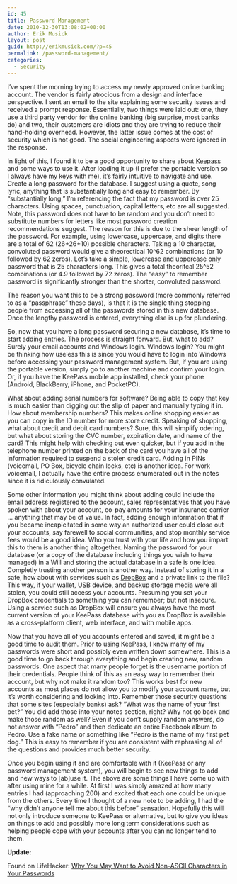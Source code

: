 ```yaml
---
id: 45
title: Password Management
date: 2010-12-30T13:08:02+00:00
author: Erik Musick
layout: post
guid: http://erikmusick.com/?p=45
permalink: /password-management/
categories:
  - Security
---
```

I&#8217;ve spent the morning trying to access my newly approved online banking account. The vendor is fairly atrocious from a design and interface perspective. I sent an email to the site explaining some security issues and received a prompt response. Essentially, two things were laid out: one, they use a third party vendor for the online banking (big surprise, most banks do) and two, their customers are idiots and they are trying to reduce their hand-holding overhead. However, the latter issue comes at the cost of security which is not good. The social engineering aspects were ignored in the response.

In light of this, I found it to be a good opportunity to share about [Keepass](http://keepass.info/ "Homepage for Keepass, a password management application") and some ways to use it. After loading it up (I prefer the portable version so I always have my keys with me), it&#8217;s fairly intuitive to navigate and use. Create a long password for the database. I suggest using a quote, song lyric, anything that is substantially long and easy to remember. By &#8220;substantially long,&#8221; I&#8217;m referencing the fact that my password is over 25 characters. Using spaces, punctuation, capital letters, etc are all suggested. Note, this password does not have to be random and you don&#8217;t need to substitute numbers for letters like most password creation recommendations suggest. The reason for this is due to the sheer length of the password. For example, using lowercase, uppercase, and digits there are a total of 62 (26+26+10) possible characters. Taking a 10 character, convoluted password would give a theorectical 10^62 combinations (or 10 followed by 62 zeros). Let&#8217;s take a simple, lowercase and uppercase only password that is 25 characters long. This gives a total theoritcal 25^52 combinations (or 4.9 followed by 72 zeros). The &#8220;easy&#8221; to remember password is significantly stronger than the shorter, convoluted password.

The reason you want this to be a strong password (more commonly referred to as a &#8220;passphrase&#8221; these days), is that it is the single thing stopping people from accessing all of the passwords stored in this new database. Once the lengthy password is entered, everything else is up for plundering.

So, now that you have a long password securing a new database, it&#8217;s time to start adding entries. The process is straight forward. But, what to add? Surely your email accounts and Windows login. Windows login? You might be thinking how useless this is since you would have to login into Windows before accessing your password management system. But, if you are using the portable version, simply go to another machine and confirm your login. Or, if you have the KeePass mobile app installed, check your phone (Android, BlackBerry, iPhone, and PocketPC).

What about adding serial numbers for software? Being able to copy that key is much easier than digging out the slip of paper and manually typing it in. How about membership numbers? This makes online shopping easier as you can copy in the ID number for more store credit. Speaking of shopping, what about credit and debit card numbers? Sure, this will simplify odering, but what about storing the CVC number, expiration date, and name of the card? This might help with checking out even quicker, but if you add in the telephone number printed on the back of the card you have all of the information required to suspend a stolen credit card. Adding in PINs (voicemail, PO Box, bicycle chain locks, etc) is another idea. For work voicemail, I actually have the entire process enumerated out in the notes since it is ridiculously convulated.

Some other information you might think about adding could include the email address registered to the account, sales representatives that you have spoken with about your account, co-pay amounts for your insurance carrier &#8230; anything that may be of value. In fact, adding enough information that if you became incapicitated in some way an authorized user could close out your accounts, say farewell to social communities, and stop monthly service fees would be a good idea. Who you trust with your life and how you impart this to them is another thing altogether. Naming the password for your database (or a copy of the database including things you wish to have managed) in a Will and storing the actual database in a safe is one idea. Completly trusting another person is another way. Instead of storing it in a safe, how about with services such as [DropBox](http://www.dropbox.com/ "Homepage for DropBox, an online storage service") and a private link to the file? This way, if your wallet, USB device, and backup storage media were all stolen, you could still access your accounts. Presuming you set your DropBox credentials to something you can remember; but not insecure. Using a service such as DropBox will ensure you always have the most current version of your KeePass database with you as DropBox is available as a cross-platform client, web interface, and with mobile apps.

Now that you have all of you accounts entered and saved, it might be a good time to audit them. Prior to using KeePass, I know many of my passwords were short and possibly even written down somewhere. This is a good time to go back through everything and begin creating new, random passwords. One aspect that many people forget is the username portion of their credentials. People think of this as an easy way to remember their account, but why not make it random too? This works best for new accounts as most places do not allow you to modify your account name, but it&#8217;s worth considering and looking into. Remember those security questions that some sites (especially banks) ask? &#8220;What was the name of your first pet?&#8221; You did add those into your notes section, right? Why not go back and make those random as well? Even if you don&#8217;t supply random answers, do not answer with &#8220;Pedro&#8221; and then dedicate an entire Facebook album to Pedro. Use a fake name or something like &#8220;Pedro is the name of my first pet dog.&#8221; This is easy to remember if you are consistent with rephrasing all of the questions and provides much better security.

Once you begin using it and are comfortable with it (KeePass or any password management system), you will begin to see new things to add and new ways to [ab]use it. The above are some things I have come up with after using mine for a while. At first I was simply amazed at how many entries I had (approaching 200) and excited that each one could be unique from the others. Every time I thought of a new note to be adding, I had the &#8220;why didn&#8217;t anyone tell me about this before&#8221; sensation. Hopefully this will not only introduce someone to KeePass or alternative, but to give you ideas on things to add and possibly more long term considerations such as helping people cope with your accounts after you can no longer tend to them.

**Update:**

Found on LifeHacker: [Why You May Want to Avoid Non-ASCII Characters in Your Passwords](http://lifehacker.com/5721610/why-you-should-avoid-non+ascii-characters-in-your-passwords "Lifehacker article on using non-ascii characters in passwords")